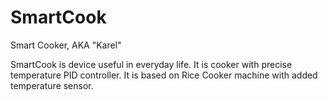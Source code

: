 # SmartCook
Smart Cooker, AKA "Karel"

SmartCook is device useful in everyday life. It is cooker with precise temperature PID controller. It is based on Rice Cooker machine with added temperature sensor.
